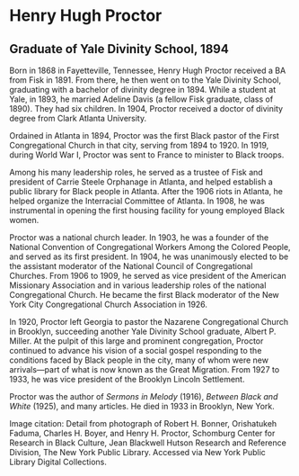 # Henry Hugh Proctor
## Graduate of Yale Divinity School, 1894
Born in 1868 in Fayetteville, Tennessee, Henry Hugh Proctor received a BA from Fisk in 1891. From there, he then went on to the Yale Divinity School, graduating with a bachelor of divinity degree in 1894. While a student at Yale, in 1893, he married Adeline Davis (a fellow Fisk graduate, class of 1890). They had six children. In 1904, Proctor received a doctor of divinity degree from Clark Atlanta University. 

Ordained in Atlanta in 1894, Proctor was the first Black pastor of the First Congregational Church in that city, serving from 1894 to 1920. In 1919, during World War I, Proctor was sent to France to minister to Black troops.

Among his many leadership roles, he served as a trustee of Fisk and president of Carrie Steele Orphanage in Atlanta, and helped establish a public library for Black people in Atlanta. After the 1906 riots in Atlanta, he helped organize the Interracial Committee of Atlanta. In 1908, he was instrumental in opening the first housing facility for young employed Black women. 

Proctor was a national church leader. In 1903, he was a founder of the National Convention of Congregational Workers Among the Colored People, and served as its first president. In 1904, he was unanimously elected to be the assistant moderator of the National Council of Congregational Churches. From 1906 to 1909, he served as vice president of the American Missionary Association and in various leadership roles of the national Congregational Church. He became the first Black moderator of the New York City Congregational Church Association in 1926. 

In 1920, Proctor left Georgia to pastor the Nazarene Congregational Church in Brooklyn, succeeding another Yale Divinity School graduate, Albert P. Miller. At the pulpit of this large and prominent congregation, Proctor continued to advance his vision of a social gospel responding to the conditions faced by Black people in the city, many of whom were new arrivals—part of what is now known as the Great Migration. From 1927 to 1933, he was vice president of the Brooklyn Lincoln Settlement. 

Proctor was the author of *Sermons in Melody* (1916), *Between Black and White* (1925), and many articles. He died in 1933 in Brooklyn, New York.

Image citation: Detail from photograph of Robert H. Bonner, Orishatukeh Faduma, Charles H. Boyer, and Henry H. Proctor, Schomburg Center for Research in Black Culture, Jean Blackwell Hutson Research and Reference Division, The New York Public Library. Accessed via New York Public Library Digital Collections.
